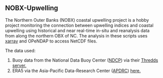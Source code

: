 ## NOBX-Upwelling
The Northern Outer Banks (NOBX) coastal upwelling project is a hobby project monitoring the connection between upwelling indices and coastal upwelling using historical and near real-time in-situ and reanalysis data from along the northern OBX of NC.  The analysis in these scripts uses [xarray](https://docs.xarray.dev/en/stable/) and OPeNDAP to access NetCDF files.

The data used:
1. Buoy data from the National Data Buoy Center ([NDCP](https://www.ndbc.noaa.gov/)) via their [Thredds server.](https://dods.ndbc.noaa.gov/thredds/catalog/data/stdmet/catalog.html)
2. ERA5 via the Asia-Pacific Data-Research Center ([APDRC](http://apdrc.soest.hawaii.edu/)) [here.](http://apdrc.soest.hawaii.edu/dods/public_data/Reanalysis_Data/ERA5)
